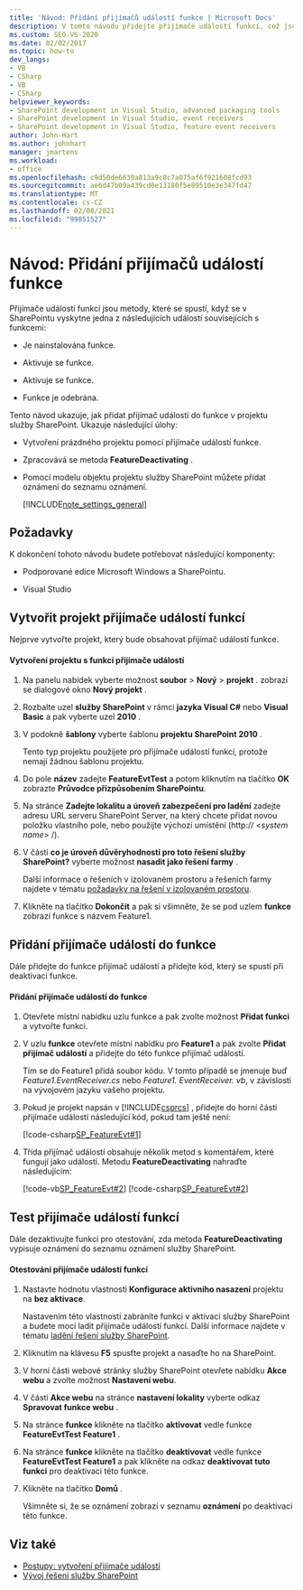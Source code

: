 ```yaml
---
title: 'Návod: Přidání přijímačů událostí funkce | Microsoft Docs'
description: V tomto návodu přidejte přijímače událostí funkcí, což jsou metody, které se spustí, když je nainstalovaná, aktivovaná, deaktivovaná nebo odebraná funkce SharePointu.
ms.custom: SEO-VS-2020
ms.date: 02/02/2017
ms.topic: how-to
dev_langs:
- VB
- CSharp
- VB
- CSharp
helpviewer_keywords:
- SharePoint development in Visual Studio, advanced packaging tools
- SharePoint development in Visual Studio, event receivers
- SharePoint development in Visual Studio, feature event receivers
author: John-Hart
ms.author: johnhart
manager: jmartens
ms.workload:
- office
ms.openlocfilehash: c9d50de6630a813a9c8c7a075af6f921608fcd93
ms.sourcegitcommit: ae6d47b09a439cd0e13180f5e89510e3e347fd47
ms.translationtype: MT
ms.contentlocale: cs-CZ
ms.lasthandoff: 02/08/2021
ms.locfileid: "99851527"
---
```

# <a name="walkthrough-add-feature-event-receivers"></a>Návod: Přidání přijímačů událostí funkce
Přijímače událostí funkcí jsou metody, které se spustí, když se v SharePointu vyskytne jedna z následujících událostí souvisejících s funkcemi:

- Je nainstalována funkce.

- Aktivuje se funkce.

- Aktivuje se funkce.

- Funkce je odebrána.

Tento návod ukazuje, jak přidat přijímač událostí do funkce v projektu služby SharePoint. Ukazuje následující úlohy:

- Vytvoření prázdného projektu pomocí přijímače událostí funkce.

- Zpracovává se metoda **FeatureDeactivating** .

- Pomocí modelu objektu projektu služby SharePoint můžete přidat oznámení do seznamu oznámení.

  [!INCLUDE[note_settings_general](../sharepoint/includes/note-settings-general-md.md)]

## <a name="prerequisites"></a>Požadavky
 K dokončení tohoto návodu budete potřebovat následující komponenty:

- Podporované edice Microsoft Windows a SharePointu.

- Visual Studio

## <a name="create-a-feature-event-receiver-project"></a>Vytvořit projekt přijímače událostí funkcí
 Nejprve vytvořte projekt, který bude obsahovat přijímač událostí funkce.

#### <a name="to-create-a-project-with-a-feature-event-receiver"></a>Vytvoření projektu s funkcí přijímače událostí

1. Na panelu nabídek vyberte možnost **soubor**  >  **Nový**  >  **projekt** . zobrazí se dialogové okno **Nový projekt** .

2. Rozbalte uzel **služby SharePoint** v rámci **jazyka Visual C#** nebo **Visual Basic** a pak vyberte uzel **2010** .

3. V podokně **šablony** vyberte šablonu **projektu SharePoint 2010** .

     Tento typ projektu použijete pro přijímače událostí funkcí, protože nemají žádnou šablonu projektu.

4. Do pole **název** zadejte **FeatureEvtTest** a potom kliknutím na tlačítko **OK** zobrazte **Průvodce přizpůsobením SharePointu**.

5. Na stránce **Zadejte lokalitu a úroveň zabezpečení pro ladění** zadejte adresu URL serveru SharePoint Server, na který chcete přidat novou položku vlastního pole, nebo použijte výchozí umístění (http:// \<*system name*> /).

6. V části **co je úroveň důvěryhodnosti pro toto řešení služby SharePoint?** vyberte možnost **nasadit jako řešení farmy** .

     Další informace o řešeních v izolovaném prostoru a řešeních farmy najdete v tématu [požadavky na řešení v izolovaném prostoru](../sharepoint/sandboxed-solution-considerations.md).

7. Klikněte na tlačítko **Dokončit** a pak si všimněte, že se pod uzlem **funkce** zobrazí funkce s názvem Feature1.

## <a name="add-an-event-receiver-to-the-feature"></a>Přidání přijímače událostí do funkce
 Dále přidejte do funkce přijímač událostí a přidejte kód, který se spustí při deaktivaci funkce.

#### <a name="to-add-an-event-receiver-to-the-feature"></a>Přidání přijímače událostí do funkce

1. Otevřete místní nabídku uzlu funkce a pak zvolte možnost **Přidat funkci** a vytvořte funkci.

2. V uzlu **funkce** otevřete místní nabídku pro **Feature1** a pak zvolte **Přidat přijímač událostí** a přidejte do této funkce přijímač událostí.

     Tím se do Feature1 přidá soubor kódu. V tomto případě se jmenuje buď *Feature1.EventReceiver.cs* nebo *Feature1. EventReceiver. vb*, v závislosti na vývojovém jazyku vašeho projektu.

3. Pokud je projekt napsán v [!INCLUDE[csprcs](../sharepoint/includes/csprcs-md.md)] , přidejte do horní části přijímače událostí následující kód, pokud tam ještě není:

     [!code-csharp[SP_FeatureEvt#1](../sharepoint/codesnippet/CSharp/featureevttest2/features/feature1/feature1.eventreceiver.cs#1)]

4. Třída přijímač událostí obsahuje několik metod s komentářem, které fungují jako události. Metodu **FeatureDeactivating** nahraďte následujícím:

     [!code-vb[SP_FeatureEvt#2](../sharepoint/codesnippet/VisualBasic/featureevt2vb/features/feature1/feature1.eventreceiver.vb#2)]
     [!code-csharp[SP_FeatureEvt#2](../sharepoint/codesnippet/CSharp/featureevttest2/features/feature1/feature1.eventreceiver.cs#2)]

## <a name="test-the-feature-event-receiver"></a>Test přijímače událostí funkcí
 Dále dezaktivujte funkci pro otestování, zda metoda **FeatureDeactivating** vypisuje oznámení do seznamu oznámení služby SharePoint.

#### <a name="to-test-the-feature-event-receiver"></a>Otestování přijímače událostí funkcí

1. Nastavte hodnotu vlastnosti **Konfigurace aktivního nasazení** projektu na **bez aktivace**.

     Nastavením této vlastnosti zabráníte funkci v aktivaci služby SharePoint a budete moci ladit přijímače událostí funkcí. Další informace najdete v tématu [ladění řešení služby SharePoint](../sharepoint/debugging-sharepoint-solutions.md).

2. Kliknutím na klávesu **F5** spusťte projekt a nasaďte ho na SharePoint.

3. V horní části webové stránky služby SharePoint otevřete nabídku **Akce webu** a zvolte možnost **Nastavení webu**.

4. V části **Akce webu** na stránce **nastavení lokality** vyberte odkaz **Spravovat funkce webu** .

5. Na stránce **funkce** klikněte na tlačítko **aktivovat** vedle funkce **FeatureEvtTest Feature1** .

6. Na stránce **funkce** klikněte na tlačítko **deaktivovat** vedle funkce **FeatureEvtTest Feature1** a pak klikněte na odkaz **deaktivovat tuto funkci** pro deaktivaci této funkce.

7. Klikněte na tlačítko **Domů** .

     Všimněte si, že se oznámení zobrazí v seznamu **oznámení** po deaktivaci této funkce.

## <a name="see-also"></a>Viz také

- [Postupy: vytvoření přijímače událostí](../sharepoint/how-to-create-an-event-receiver.md)
- [Vývoj řešení služby SharePoint](../sharepoint/developing-sharepoint-solutions.md)